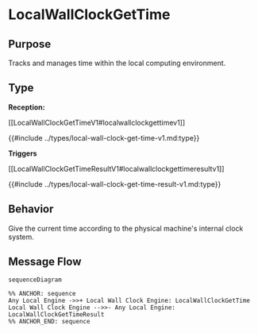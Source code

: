 <div class="message">

# LocalWallClockGetTime

## Purpose

<!-- --8<-- [start:purpose] -->
Tracks and manages time within the local computing environment.
<!-- --8<-- [end:purpose] -->

## Type

<!-- --8<-- [start:type] -->
**Reception:**

[[LocalWallClockGetTimeV1#localwallclockgettimev1]]

{{#include ../types/local-wall-clock-get-time-v1.md:type}}

**Triggers**

[[LocalWallClockGetTimeResultV1#localwallclockgettimeresultv1]]

{{#include ../types/local-wall-clock-get-time-result-v1.md:type}}

<!-- --8<-- [end:type] -->

## Behavior

<!-- --8<-- [start:behavior] -->
Give the current time according to the physical machine's internal clock system.
<!-- --8<-- [end:behavior] -->


## Message Flow

<!-- --8<-- [start:messages] -->
```mermaid
sequenceDiagram

%% ANCHOR: sequence
Any Local Engine ->>+ Local Wall Clock Engine: LocalWallClockGetTime
Local Wall Clock Engine -->>- Any Local Engine: LocalWallClockGetTimeResult
%% ANCHOR_END: sequence
```

<!-- --8<-- [end:messages] -->

</div>